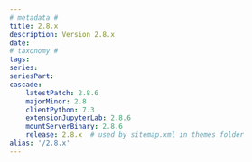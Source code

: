 ```yaml
---
# metadata # 
title: 2.8.x
description: Version 2.8.x 
date: 
# taxonomy #
tags:
series:
seriesPart:
cascade:
    latestPatch: 2.8.6
    majorMinor: 2.8
    clientPython: 7.3
    extensionJupyterLab: 2.8.6
    mountServerBinary: 2.8.6
    release: 2.8.x  # used by sitemap.xml in themes folder
alias: '/2.8.x'
---
```

